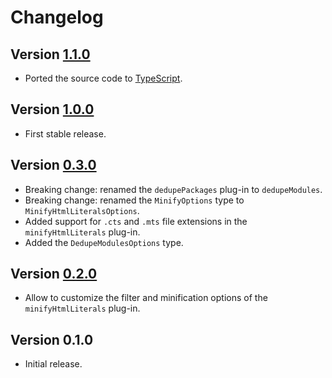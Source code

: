 # Changelog

## Version [1.1.0](https://github.com/cedx/esbuild-plugins/compare/v1.0.0...v1.1.0)
- Ported the source code to [TypeScript](https://www.typescriptlang.org).

## Version [1.0.0](https://github.com/cedx/esbuild-plugins/compare/v0.3.0...v1.0.0)
- First stable release.

## Version [0.3.0](https://github.com/cedx/esbuild-plugins/compare/v0.2.0...v0.3.0)
- Breaking change: renamed the `dedupePackages` plug-in to `dedupeModules`.
- Breaking change: renamed the `MinifyOptions` type to `MinifyHtmlLiteralsOptions`.
- Added support for `.cts` and `.mts` file extensions in the `minifyHtmlLiterals` plug-in.
- Added the `DedupeModulesOptions` type.

## Version [0.2.0](https://github.com/cedx/esbuild-plugins/compare/v0.1.0...v0.2.0)
- Allow to customize the filter and minification options of the `minifyHtmlLiterals` plug-in.

## Version 0.1.0
- Initial release.
